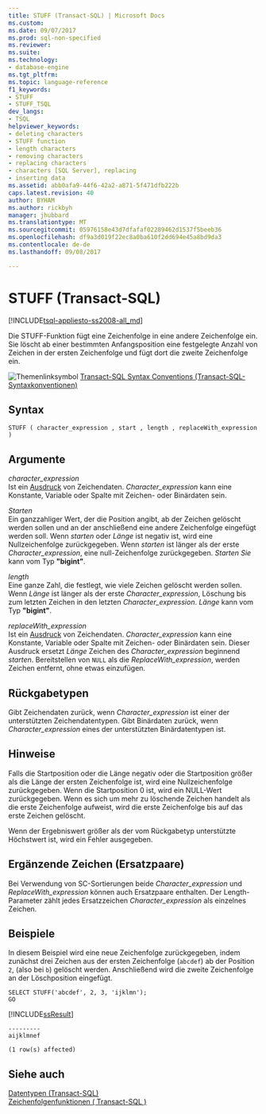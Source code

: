 ```yaml
---
title: STUFF (Transact-SQL) | Microsoft Docs
ms.custom: 
ms.date: 09/07/2017
ms.prod: sql-non-specified
ms.reviewer: 
ms.suite: 
ms.technology:
- database-engine
ms.tgt_pltfrm: 
ms.topic: language-reference
f1_keywords:
- STUFF
- STUFF_TSQL
dev_langs:
- TSQL
helpviewer_keywords:
- deleting characters
- STUFF function
- length characters
- removing characters
- replacing characters
- characters [SQL Server], replacing
- inserting data
ms.assetid: abb0afa9-44f6-42a2-a871-5f471dfb222b
caps.latest.revision: 40
author: BYHAM
ms.author: rickbyh
manager: jhubbard
ms.translationtype: MT
ms.sourcegitcommit: 05976158e43d7dfafaf02289462d1537f5beeb36
ms.openlocfilehash: df9a3d019f22ec8a0ba610f2dd694e45a8bd9da3
ms.contentlocale: de-de
ms.lasthandoff: 09/08/2017

---
```

# <a name="stuff-transact-sql"></a>STUFF (Transact-SQL)
[!INCLUDE[tsql-appliesto-ss2008-all_md](../../includes/tsql-appliesto-ss2008-all-md.md)]

  Die STUFF-Funktion fügt eine Zeichenfolge in eine andere Zeichenfolge ein. Sie löscht ab einer bestimmten Anfangsposition eine festgelegte Anzahl von Zeichen in der ersten Zeichenfolge und fügt dort die zweite Zeichenfolge ein.  
  
 ![Themenlinksymbol](../../database-engine/configure-windows/media/topic-link.gif "Topic link icon") [Transact-SQL Syntax Conventions (Transact-SQL-Syntaxkonventionen)](../../t-sql/language-elements/transact-sql-syntax-conventions-transact-sql.md)  
  
## <a name="syntax"></a>Syntax  
  
```  
STUFF ( character_expression , start , length , replaceWith_expression )  
```  
  
## <a name="arguments"></a>Argumente  
 *character_expression*  
 Ist ein [Ausdruck](../../t-sql/language-elements/expressions-transact-sql.md) von Zeichendaten. *Character_expression* kann eine Konstante, Variable oder Spalte mit Zeichen- oder Binärdaten sein.  
  
 *Starten*  
 Ein ganzzahliger Wert, der die Position angibt, ab der Zeichen gelöscht werden sollen und an der anschließend eine andere Zeichenfolge eingefügt werden soll. Wenn *starten* oder *Länge* ist negativ ist, wird eine Nullzeichenfolge zurückgegeben. Wenn *starten* ist länger als der erste *Character_expression*, eine null-Zeichenfolge zurückgegeben. *Starten Sie* kann vom Typ **"bigint"**.  
  
 *length*  
 Eine ganze Zahl, die festlegt, wie viele Zeichen gelöscht werden sollen. Wenn *Länge* ist länger als der erste *Character_expression*, Löschung bis zum letzten Zeichen in den letzten *Character_expression*. *Länge* kann vom Typ **"bigint"**.  
  
 *replaceWith_expression*  
 Ist ein [Ausdruck](../../t-sql/language-elements/expressions-transact-sql.md) von Zeichendaten. *Character_expression* kann eine Konstante, Variable oder Spalte mit Zeichen- oder Binärdaten sein. Dieser Ausdruck ersetzt *Länge* Zeichen des *Character_expression* beginnend *starten*. Bereitstellen von `NULL` als die *ReplaceWith_expression*, werden Zeichen entfernt, ohne etwas einzufügen.   
  
## <a name="return-types"></a>Rückgabetypen  
 Gibt Zeichendaten zurück, wenn *Character_expression* ist einer der unterstützten Zeichendatentypen. Gibt Binärdaten zurück, wenn *Character_expression* eines der unterstützten Binärdatentypen ist.  
  
## <a name="remarks"></a>Hinweise  
 Falls die Startposition oder die Länge negativ oder die Startposition größer als die Länge der ersten Zeichenfolge ist, wird eine Nullzeichenfolge zurückgegeben. Wenn die Startposition 0 ist, wird ein NULL-Wert zurückgegeben. Wenn es sich um mehr zu löschende Zeichen handelt als die erste Zeichenfolge aufweist, wird die erste Zeichenfolge bis auf das erste Zeichen gelöscht.  

Wenn der Ergebniswert größer als der vom Rückgabetyp unterstützte Höchstwert ist, wird ein Fehler ausgegeben.  
  
## <a name="supplementary-characters-surrogate-pairs"></a>Ergänzende Zeichen (Ersatzpaare)  
 Bei Verwendung von SC-Sortierungen beide *Character_expression* und *ReplaceWith_expression* können auch Ersatzpaare enthalten. Der Length-Parameter zählt jedes Ersatzzeichen *Character_expression* als einzelnes Zeichen.  
  
## <a name="examples"></a>Beispiele  
 In diesem Beispiel wird eine neue Zeichenfolge zurückgegeben, indem zunächst drei Zeichen aus der ersten Zeichenfolge (`abcdef`) ab der Position `2`, (also bei `b`) gelöscht werden. Anschließend wird die zweite Zeichenfolge an der Löschposition eingefügt.  
  
```  
SELECT STUFF('abcdef', 2, 3, 'ijklmn');  
GO  
```  
  
 [!INCLUDE[ssResult](../../includes/ssresult-md.md)]  
  
```  
---------   
aijklmnef   
  
(1 row(s) affected)  
```  
  
## <a name="see-also"></a>Siehe auch  
 [Datentypen &#40;Transact-SQL&#41;](../../t-sql/data-types/data-types-transact-sql.md)   
 [Zeichenfolgenfunktionen &#40; Transact-SQL &#41;](../../t-sql/functions/string-functions-transact-sql.md)  

